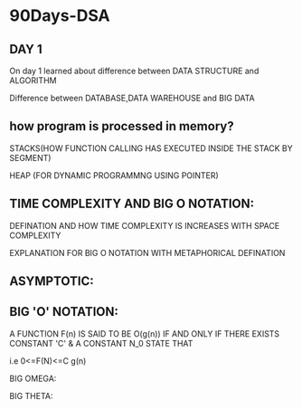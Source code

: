 # 90Days-DSA

DAY 1
-----
On day 1 learned about difference between DATA STRUCTURE and ALGORITHM

Difference between DATABASE,DATA WAREHOUSE and BIG DATA
  
  how program is processed in memory?
  -----------------------------------
  STACKS(HOW FUNCTION CALLING HAS EXECUTED INSIDE THE STACK BY SEGMENT)
  
  HEAP (FOR DYNAMIC PROGRAMMNG USING POINTER)
  
  TIME COMPLEXITY AND BIG O NOTATION:
  ----------------------------------
  DEFINATION AND HOW TIME COMPLEXITY IS INCREASES WITH SPACE COMPLEXITY
  
  EXPLANATION FOR BIG O NOTATION WITH METAPHORICAL DEFINATION
 
  ASYMPTOTIC:
  ----------
  
  BIG 'O' NOTATION:
  -----------------
  A FUNCTION F(n) IS SAID TO BE O(g(n)) IF AND ONLY IF THERE EXISTS CONSTANT 'C' & A CONSTANT  N_0 STATE THAT
  
  i.e 0<=F(N)<=C g(n)
  
  
  BIG OMEGA:
  
  
  BIG THETA:
  
